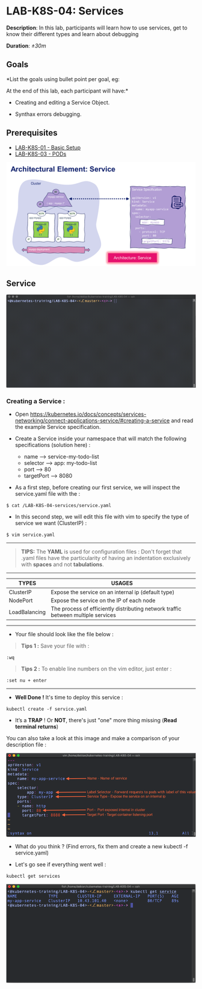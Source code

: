 # LAB-K8S-04: Services

**Description**: In this lab, participants will learn how to use services, get to know their different types and learn about debugging

**Duration**: *±30m*

## Goals

*List the goals using bullet point per goal, eg:

At the end of this lab, each participant will have:*

- Creating and editing a Service Object.

- Synthax errors debugging.


## Prerequisites
 - [LAB-K8S-01 - Basic Setup](../LAB-K8S-01/README.MD)
 - [LAB-K8S-03 - PODs](../LAB-K8S-03/README.MD)

![Arch](./img/00-service.png)

## Service

![Service example](./img/01-service.gif)
### Creating a Service :

- Open https://kubernetes.io/docs/concepts/services-networking/connect-applications-service/#creating-a-service and read the example Service specification.

- Create a Service inside your namespace that will match the following specifications (solution here) :
  - name --> service-my-todo-list
  - selector --> app: my-todo-list
  - port --> 80
  - targetPort --> 8080
  

-   As a first step, before creating our first service, we will inspect the service.yaml file with the :
    
    
```
$ cat /LAB-K8S-04-services/service.yaml
```

-   In this second step, we will edit this file with vim to specify the type of service we want (ClusterIP) :
    
```
$ vim service.yaml
```
---
> **TIPS:** The **YAML** is used for configuration files :
> Don't forget that .yaml files have the particularity of having an indentation exclusively with **spaces** and not **tabulations**.
---
| TYPES | USAGES |
|--|--|
| ClusterIP | Expose the service on an internal ip (default type) |
| NodePort | Expose the service on the IP of each node |
| LoadBalancing | The process of efficiently distributing network traffic between multiple services |

---
-   Your file should look like the file below :
    


>**Tips 1 :** Save your file with :
```
:wq
```

>**Tips 2 :** To enable line numbers on the vim editor, just enter :

```
:set nu + enter
```
---
-   **Well Done !** It's time to deploy this service :
    

```
kubectl create -f service.yaml
```

-   It’s a **TRAP** ! Or **NOT**, there's just "one" more thing missing (**Read terminal returns**) 

You can also take a look at this image and make a comparison of your description file :
    
![Plan](./img/02-service.png)

-   What do you think ? (Find errors, fix them and create a new kubectl -f service.yaml)

-   Let's go see if everything went well :
    
```
kubectl get services
```

![Get service](./img/04-service.png)
